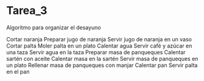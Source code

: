 # Tarea_3
Algoritmo para organizar el desayuno

Cortar naranja 
Preparar jugo de naranja
Servir jugo de naranja en un vaso
Cortar palta
Moler palta en un plato
Calentar agua
Servir café y azúcar en una taza
Servir agua en la taza
Preparar masa de panqueques
Calentar sartén con aceite
Calentar masa en la sartén 
Servir masa de panqueques en un plato
Rellenar masa de panqueques con manjar
Calentar pan
Servir palta en el pan
